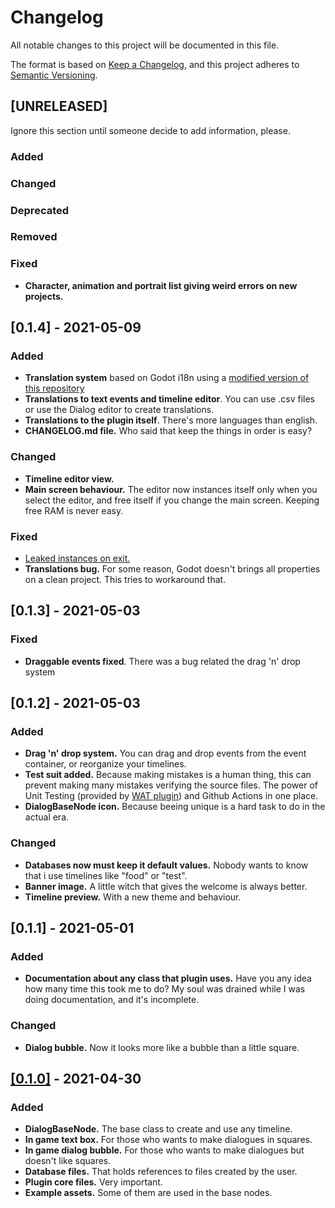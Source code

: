 # Changelog
All notable changes to this project will be documented in this file.

The format is based on [Keep a Changelog](https://keepachangelog.com/en/1.0.0/),
and this project adheres to [Semantic Versioning](https://semver.org/spec/v2.0.0.html).

## [UNRELEASED]
Ignore this section until someone decide to add information, please.
### Added
### Changed
### Deprecated
### Removed
### Fixed
- **Character, animation and portrait list giving weird errors on new projects.**


## [0.1.4] - 2021-05-09
### Added
- **Translation system** based on Godot i18n using a [modified version of this repository](https://github.com/AnidemDex/Godot-TranslationService)
- **Translations to text events and timeline editor**. You can use .csv files or use the Dialog editor to create translations.
- **Translations to the plugin itself**. There's more languages than english.
- **CHANGELOG.md file.** Who said that keep the things in order is easy?
  
### Changed
- **Timeline editor view.**
- **Main screen behaviour.** The editor now instances itself only when you select the editor, and free itself if you change the main screen. Keeping free RAM is never easy.

### Fixed
- [Leaked instances on exit.](https://github.com/AnidemDex/Godot-DialogPlugin/issues/1)
- **Translations bug.** For some reason, Godot doesn't brings all properties on a clean project. This tries to workaround that.


## [0.1.3] - 2021-05-03
### Fixed
- **Draggable events fixed**. There was a bug related the drag 'n' drop system


## [0.1.2] - 2021-05-03
### Added
- **Drag 'n' drop system.** You can drag and drop events from the event container, or reorganize your timelines.
- **Test suit added.** Because making mistakes is a human thing, this can prevent making many mistakes verifying the source files. The power of Unit Testing (provided by [WAT plugin](https://github.com/AlexDarigan/WAT-GDScript)) and Github Actions in one place.
- **DialogBaseNode icon.** Because beeing unique is a hard task to do in the actual era.

### Changed
- **Databases now must keep it default values.** Nobody wants to know that i use timelines like "food" or "test".
- **Banner image.** A little witch that gives the welcome is always better.
- **Timeline preview.** With a new theme and behaviour.


## [0.1.1] - 2021-05-01
### Added
- **Documentation about any class that plugin uses.** Have you any idea how many time this took me to do? My soul was drained while I was doing documentation, and it's incomplete.

### Changed
- **Dialog bubble.** Now it looks more like a bubble than a little square.


## [[0.1.0]](https://github.com/AnidemDex/Godot-DialogPlugin/releases/tag/v0.1.0) - 2021-04-30
### Added
- **DialogBaseNode.** The base class to create and use any timeline.
- **In game text box.** For those who wants to make dialogues in squares.
- **In game dialog bubble.** For those who wants to make dialogues but doesn't like squares.
- **Database files.** That holds references to files created by the user.
- **Plugin core files.** Very important.
- **Example assets.** Some of them are used in the base nodes.